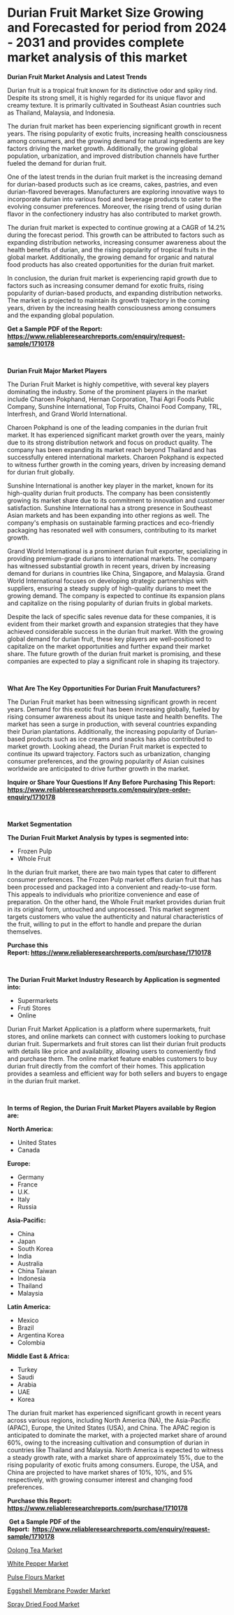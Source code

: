 <p><h1>Durian Fruit Market Size Growing and Forecasted for period from 2024 - 2031 and provides complete market analysis of this market</h1></p><p><strong>Durian Fruit Market Analysis and Latest Trends</strong></p>
<p><p>Durian fruit is a tropical fruit known for its distinctive odor and spiky rind. Despite its strong smell, it is highly regarded for its unique flavor and creamy texture. It is primarily cultivated in Southeast Asian countries such as Thailand, Malaysia, and Indonesia.</p><p>The durian fruit market has been experiencing significant growth in recent years. The rising popularity of exotic fruits, increasing health consciousness among consumers, and the growing demand for natural ingredients are key factors driving the market growth. Additionally, the growing global population, urbanization, and improved distribution channels have further fueled the demand for durian fruit.</p><p>One of the latest trends in the durian fruit market is the increasing demand for durian-based products such as ice creams, cakes, pastries, and even durian-flavored beverages. Manufacturers are exploring innovative ways to incorporate durian into various food and beverage products to cater to the evolving consumer preferences. Moreover, the rising trend of using durian flavor in the confectionery industry has also contributed to market growth.</p><p>The durian fruit market is expected to continue growing at a CAGR of 14.2% during the forecast period. This growth can be attributed to factors such as expanding distribution networks, increasing consumer awareness about the health benefits of durian, and the rising popularity of tropical fruits in the global market. Additionally, the growing demand for organic and natural food products has also created opportunities for the durian fruit market.</p><p>In conclusion, the durian fruit market is experiencing rapid growth due to factors such as increasing consumer demand for exotic fruits, rising popularity of durian-based products, and expanding distribution networks. The market is projected to maintain its growth trajectory in the coming years, driven by the increasing health consciousness among consumers and the expanding global population.</p></p>
<p><strong>Get a Sample PDF of the Report:&nbsp; <a href="https://www.reliableresearchreports.com/enquiry/request-sample/1710178">https://www.reliableresearchreports.com/enquiry/request-sample/1710178</a></strong></p>
<p>&nbsp;</p>
<p><strong>Durian Fruit Major Market Players</strong></p>
<p><p>The Durian Fruit Market is highly competitive, with several key players dominating the industry. Some of the prominent players in the market include Charoen Pokphand, Hernan Corporation, Thai Agri Foods Public Company, Sunshine International, Top Fruits, Chainoi Food Company, TRL, Interfresh, and Grand World International.</p><p>Charoen Pokphand is one of the leading companies in the durian fruit market. It has experienced significant market growth over the years, mainly due to its strong distribution network and focus on product quality. The company has been expanding its market reach beyond Thailand and has successfully entered international markets. Charoen Pokphand is expected to witness further growth in the coming years, driven by increasing demand for durian fruit globally.</p><p>Sunshine International is another key player in the market, known for its high-quality durian fruit products. The company has been consistently growing its market share due to its commitment to innovation and customer satisfaction. Sunshine International has a strong presence in Southeast Asian markets and has been expanding into other regions as well. The company's emphasis on sustainable farming practices and eco-friendly packaging has resonated well with consumers, contributing to its market growth.</p><p>Grand World International is a prominent durian fruit exporter, specializing in providing premium-grade durians to international markets. The company has witnessed substantial growth in recent years, driven by increasing demand for durians in countries like China, Singapore, and Malaysia. Grand World International focuses on developing strategic partnerships with suppliers, ensuring a steady supply of high-quality durians to meet the growing demand. The company is expected to continue its expansion plans and capitalize on the rising popularity of durian fruits in global markets.</p><p>Despite the lack of specific sales revenue data for these companies, it is evident from their market growth and expansion strategies that they have achieved considerable success in the durian fruit market. With the growing global demand for durian fruit, these key players are well-positioned to capitalize on the market opportunities and further expand their market share. The future growth of the durian fruit market is promising, and these companies are expected to play a significant role in shaping its trajectory.</p></p>
<p>&nbsp;</p>
<p><strong>What Are The Key Opportunities For Durian Fruit Manufacturers?</strong></p>
<p><p>The Durian Fruit market has been witnessing significant growth in recent years. Demand for this exotic fruit has been increasing globally, fueled by rising consumer awareness about its unique taste and health benefits. The market has seen a surge in production, with several countries expanding their Durian plantations. Additionally, the increasing popularity of Durian-based products such as ice creams and snacks has also contributed to market growth. Looking ahead, the Durian Fruit market is expected to continue its upward trajectory. Factors such as urbanization, changing consumer preferences, and the growing popularity of Asian cuisines worldwide are anticipated to drive further growth in the market.</p></p>
<p><strong>Inquire or Share Your Questions If Any Before Purchasing This Report: <a href="https://www.reliableresearchreports.com/enquiry/pre-order-enquiry/1710178">https://www.reliableresearchreports.com/enquiry/pre-order-enquiry/1710178</a></strong></p>
<p>&nbsp;</p>
<p><strong>Market Segmentation</strong></p>
<p><strong>The Durian Fruit Market Analysis by types is segmented into:</strong></p>
<p><ul><li>Frozen Pulp</li><li>Whole Fruit</li></ul></p>
<p><p>In the durian fruit market, there are two main types that cater to different consumer preferences. The Frozen Pulp market offers durian fruit that has been processed and packaged into a convenient and ready-to-use form. This appeals to individuals who prioritize convenience and ease of preparation. On the other hand, the Whole Fruit market provides durian fruit in its original form, untouched and unprocessed. This market segment targets customers who value the authenticity and natural characteristics of the fruit, willing to put in the effort to handle and prepare the durian themselves.</p></p>
<p><strong>Purchase this Report:&nbsp;<a href="https://www.reliableresearchreports.com/purchase/1710178">https://www.reliableresearchreports.com/purchase/1710178</a></strong></p>
<p>&nbsp;</p>
<p><strong>The Durian Fruit Market Industry Research by Application is segmented into:</strong></p>
<p><ul><li>Supermarkets</li><li>Fruti Stores</li><li>Online</li></ul></p>
<p><p>Durian Fruit Market Application is a platform where supermarkets, fruit stores, and online markets can connect with customers looking to purchase durian fruit. Supermarkets and fruit stores can list their durian fruit products with details like price and availability, allowing users to conveniently find and purchase them. The online market feature enables customers to buy durian fruit directly from the comfort of their homes. This application provides a seamless and efficient way for both sellers and buyers to engage in the durian fruit market.</p></p>
<p>&nbsp;</p>
<p><strong>In terms of Region, the Durian Fruit Market Players available by Region are:</strong></p>
<p>
    <p> <strong> North America: </strong>
        <ul>
            <li>United States</li>
            <li>Canada</li>
        </ul>
        </p> 
    <p> <strong> Europe: </strong>
        <ul>
            <li>Germany</li>
            <li>France</li>
            <li>U.K.</li>
            <li>Italy</li>
            <li>Russia</li>
        </ul>
        </p> 
    <p> <strong> Asia-Pacific: </strong>
        <ul>
            <li>China</li>
            <li>Japan</li>
            <li>South Korea</li>
            <li>India</li>
            <li>Australia</li>
            <li>China Taiwan</li>
            <li>Indonesia</li>
            <li>Thailand</li>
            <li>Malaysia</li>
        </ul>
        </p> 
    <p> <strong> Latin America: </strong>
        <ul>
            <li>Mexico</li>
            <li>Brazil</li>
            <li>Argentina Korea</li>
            <li>Colombia</li>
        </ul>
        </p> 
    <p> <strong> Middle East & Africa: </strong>
        <ul>
            <li>Turkey</li>
            <li>Saudi</li>
            <li>Arabia</li>
            <li>UAE</li>
            <li>Korea</li>
        </ul>
    </p>
    </p>
<p><p>The durian fruit market has experienced significant growth in recent years across various regions, including North America (NA), the Asia-Pacific (APAC), Europe, the United States (USA), and China. The APAC region is anticipated to dominate the market, with a projected market share of around 60%, owing to the increasing cultivation and consumption of durian in countries like Thailand and Malaysia. North America is expected to witness a steady growth rate, with a market share of approximately 15%, due to the rising popularity of exotic fruits among consumers. Europe, the USA, and China are projected to have market shares of 10%, 10%, and 5% respectively, with growing consumer interest and changing food preferences.</p></p>
<p><strong>Purchase this Report: <a href="https://www.reliableresearchreports.com/purchase/1710178">https://www.reliableresearchreports.com/purchase/1710178</a></strong></p>
<p>&nbsp;<strong>Get a Sample PDF of the Report:&nbsp;&nbsp;<a href="https://www.reliableresearchreports.com/enquiry/request-sample/1710178">https://www.reliableresearchreports.com/enquiry/request-sample/1710178</a></strong></p>
<p><strong></strong></p>
<p><p><a href="https://github.com/Paul14Anderson63/Market-Research-Report-List-2/blob/main/oolong-tea-market.md">Oolong Tea Market</a></p><p><a href="https://github.com/dringals/Market-Research-Report-List-2/blob/main/white-pepper-market.md">White Pepper Market</a></p><p><a href="https://github.com/tamvrosiya/Market-Research-Report-List-2/blob/main/pulse-flours-market.md">Pulse Flours Market</a></p><p><a href="https://github.com/aasishrp01/Market-Research-Report-List-2/blob/main/eggshell-membrane-powder-market.md">Eggshell Membrane Powder Market</a></p><p><a href="https://github.com/gaydyna/Market-Research-Report-List-2/blob/main/spray-dried-food-market.md">Spray Dried Food Market</a></p></p>